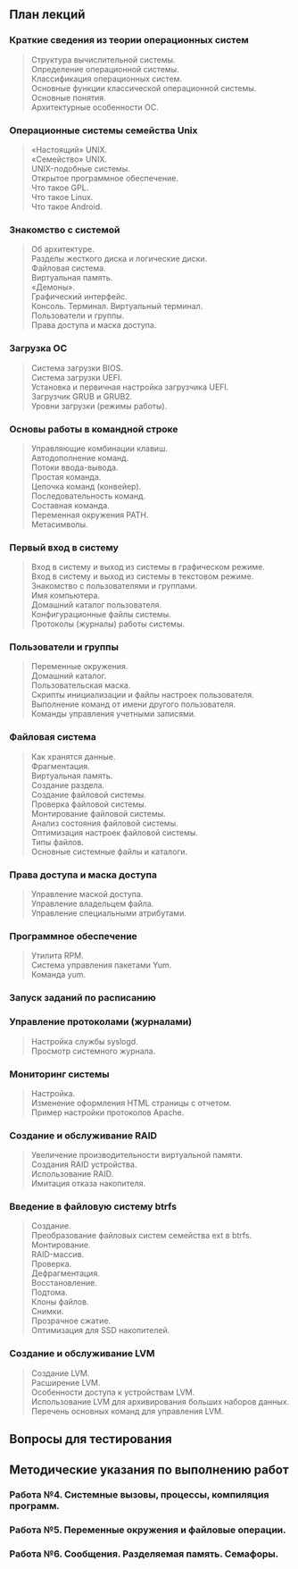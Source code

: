 ## План лекций

### Краткие сведения из теории операционных систем

> Структура вычислительной системы.  
> Определение операционной системы.  
> Классификация операционных систем.  
> Основные функции классической операционной системы.  
> Основные понятия.  
> Архитектурные особенности ОС.

### Операционные системы семейства Unix

> «Настоящий» UNIX.  
> «Семейство» UNIX.  
> UNIX-подобные системы.  
> Открытое программное обеспечение.  
> Что такое GPL.  
> Что такое Linux.  
> Что такое Android.

### Знакомство с системой

> Об архитектуре.  
> Разделы жесткого диска и логические диски.  
> Файловая система.  
> Виртуальная память.  
> «Демоны».  
> Графический интерфейс.  
> Консоль. Терминал. Виртуальный терминал.  
> Пользователи и группы.  
> Права доступа и маска доступа.

### Загрузка ОС

> Система загрузки BIOS.  
> Система загрузки UEFI.  
> Установка и первичная настройка загрузчика UEFI.  
> Загрузчик GRUB и GRUB2.  
> Уровни загрузки \(режимы работы\).

### Основы работы в командной строке

> Управляющие комбинации клавиш.  
> Автодополнение команд.  
> Потоки ввода-вывода.  
> Простая команда.  
> Цепочка команд \(конвейер\).  
> Последовательность команд.  
> Составная команда.  
> Переменная окружения PATH.  
> Метасимволы.

### Первый вход в систему

> Вход в систему и выход из системы в графическом режиме.  
> Вход в систему и выход из системы в текстовом режиме.  
> Знакомство с пользователями и группами.  
> Имя компьютера.  
> Домашний каталог пользователя.  
> Конфигурационные файлы системы.  
> Протоколы \(журналы\) работы системы.

### Пользователи и группы

> Переменные окружения.  
> Домашний каталог.  
> Пользовательская маска.  
> Скрипты инициализации и файлы настроек пользователя.  
> Выполнение команд от имени другого пользователя.  
> Команды управления учетными записями.

### Файловая система

> Как хранятся данные.  
> Фрагментация.  
> Виртуальная память.  
> Создание раздела.  
> Создание файловой системы.  
> Проверка файловой системы.  
> Монтирование файловой системы.  
> Анализ состояния файловой системы.  
> Оптимизация настроек файловой системы.  
> Типы файлов.  
> Основные системные файлы и каталоги.

### Права доступа и маска доступа

> Управление маской доступа.  
> Управление владельцем файла.  
> Управление специальными атрибутами.

### Программное обеспечение

> Утилита RPM.  
> Система управления пакетами Yum.  
> Команда yum.

### Запуск заданий по расписанию

### Управление протоколами \(журналами\)

> Настройка службы syslogd.  
> Просмотр системного журнала.

### Мониторинг системы

> Настройка.  
> Изменение оформления HTML страницы с отчетом.  
> Пример настройки протоколов Apache.

### Создание и обслуживание RAID

> Увеличение производительности виртуальной памяти.  
> Создания RAID устройства.  
> Использование RAID.  
> Имитация отказа накопителя.

### Введение в файловую систему btrfs

> Создание.  
> Преобразование файловых систем семейства ext в btrfs.  
> Монтирование.  
> RAID-массив.  
> Проверка.  
> Дефрагментация.  
> Восстановление.  
> Подтома.  
> Клоны файлов.  
> Снимки.  
> Прозрачное сжатие.  
> Оптимизация для SSD накопителей.

### Создание и обслуживание LVM

> Создание LVM.  
> Расширение LVM.  
> Особенности доступа к устройствам LVM.  
> Использование LVM для архивирования больших наборов данных.  
> Перечень основных команд для управления LVM.

## Вопросы для тестирования

## Методические указания по выполнению работ

### Работа №4. Системные вызовы, процессы, компиляция программ.

### Работа №5. Переменные окружения и файловые операции.

### Работа №6. Сообщения. Разделяемая память. Семафоры.




